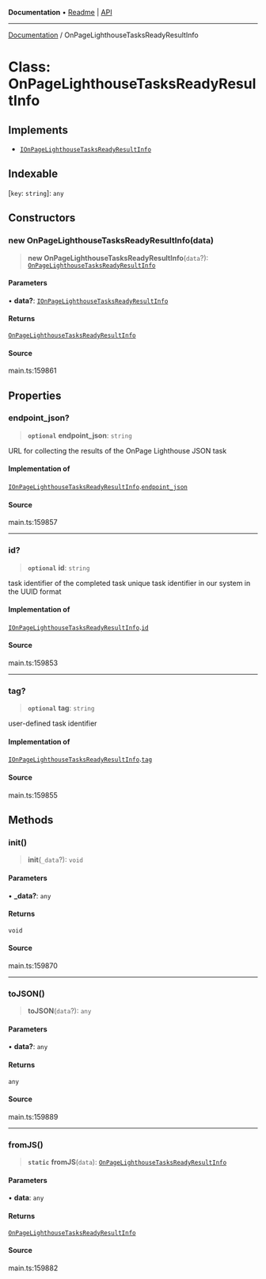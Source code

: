 **Documentation** • [Readme](../README.md) \| [API](../globals.md)

***

[Documentation](../README.md) / OnPageLighthouseTasksReadyResultInfo

# Class: OnPageLighthouseTasksReadyResultInfo

## Implements

- [`IOnPageLighthouseTasksReadyResultInfo`](../interfaces/IOnPageLighthouseTasksReadyResultInfo.md)

## Indexable

 \[`key`: `string`\]: `any`

## Constructors

### new OnPageLighthouseTasksReadyResultInfo(data)

> **new OnPageLighthouseTasksReadyResultInfo**(`data`?): [`OnPageLighthouseTasksReadyResultInfo`](OnPageLighthouseTasksReadyResultInfo.md)

#### Parameters

• **data?**: [`IOnPageLighthouseTasksReadyResultInfo`](../interfaces/IOnPageLighthouseTasksReadyResultInfo.md)

#### Returns

[`OnPageLighthouseTasksReadyResultInfo`](OnPageLighthouseTasksReadyResultInfo.md)

#### Source

main.ts:159861

## Properties

### endpoint\_json?

> **`optional`** **endpoint\_json**: `string`

URL for collecting the results of the OnPage Lighthouse JSON task

#### Implementation of

[`IOnPageLighthouseTasksReadyResultInfo`](../interfaces/IOnPageLighthouseTasksReadyResultInfo.md).[`endpoint_json`](../interfaces/IOnPageLighthouseTasksReadyResultInfo.md#endpoint_json)

#### Source

main.ts:159857

***

### id?

> **`optional`** **id**: `string`

task identifier of the completed task
unique task identifier in our system in the UUID format

#### Implementation of

[`IOnPageLighthouseTasksReadyResultInfo`](../interfaces/IOnPageLighthouseTasksReadyResultInfo.md).[`id`](../interfaces/IOnPageLighthouseTasksReadyResultInfo.md#id)

#### Source

main.ts:159853

***

### tag?

> **`optional`** **tag**: `string`

user-defined task identifier

#### Implementation of

[`IOnPageLighthouseTasksReadyResultInfo`](../interfaces/IOnPageLighthouseTasksReadyResultInfo.md).[`tag`](../interfaces/IOnPageLighthouseTasksReadyResultInfo.md#tag)

#### Source

main.ts:159855

## Methods

### init()

> **init**(`_data`?): `void`

#### Parameters

• **\_data?**: `any`

#### Returns

`void`

#### Source

main.ts:159870

***

### toJSON()

> **toJSON**(`data`?): `any`

#### Parameters

• **data?**: `any`

#### Returns

`any`

#### Source

main.ts:159889

***

### fromJS()

> **`static`** **fromJS**(`data`): [`OnPageLighthouseTasksReadyResultInfo`](OnPageLighthouseTasksReadyResultInfo.md)

#### Parameters

• **data**: `any`

#### Returns

[`OnPageLighthouseTasksReadyResultInfo`](OnPageLighthouseTasksReadyResultInfo.md)

#### Source

main.ts:159882
